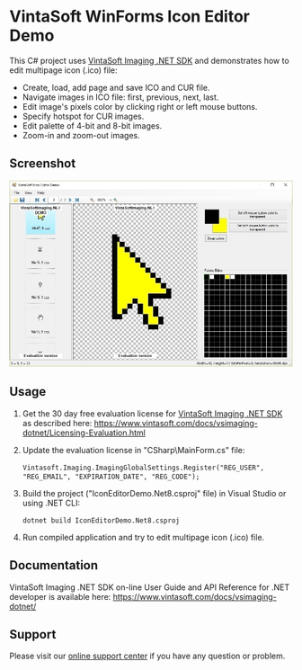 # VintaSoft WinForms Icon Editor Demo

This C# project uses <a href="https://www.vintasoft.com/vsimaging-dotnet-index.html">VintaSoft Imaging .NET SDK</a> and demonstrates how to edit multipage icon (.ico) file:
* Create, load, add page and save ICO and CUR file.
* Navigate images in ICO file: first, previous, next, last.
* Edit image's pixels color by clicking right or left mouse buttons.
* Specify hotspot for CUR images.
* Edit palette of 4-bit and 8-bit images.
* Zoom-in and zoom-out images.


## Screenshot
<img src="vintasoft-icon-editor-demo.jpg" title="VintaSoft Icon Editor Demo">


## Usage
1. Get the 30 day free evaluation license for <a href="https://www.vintasoft.com/vsimaging-dotnet-index.html" target="_blank">VintaSoft Imaging .NET SDK</a> as described here: <a href="https://www.vintasoft.com/docs/vsimaging-dotnet/Licensing-Evaluation.html" target="_blank">https://www.vintasoft.com/docs/vsimaging-dotnet/Licensing-Evaluation.html</a>

2. Update the evaluation license in "CSharp\MainForm.cs" file:
   ```
   Vintasoft.Imaging.ImagingGlobalSettings.Register("REG_USER", "REG_EMAIL", "EXPIRATION_DATE", "REG_CODE");
   ```

3. Build the project ("IconEditorDemo.Net8.csproj" file) in Visual Studio or using .NET CLI:
   ```
   dotnet build IconEditorDemo.Net8.csproj
   ```

4. Run compiled application and try to edit multipage icon (.ico) file.


## Documentation
VintaSoft Imaging .NET SDK on-line User Guide and API Reference for .NET developer is available here: https://www.vintasoft.com/docs/vsimaging-dotnet/


## Support
Please visit our <a href="https://myaccount.vintasoft.com/">online support center</a> if you have any question or problem.
